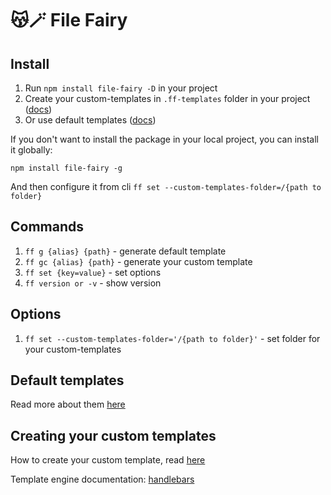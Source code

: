 # 😽🪄 File Fairy

## Install

1. Run `npm install file-fairy -D` in your project
2. Create your custom-templates in `.ff-templates` folder in your project ([docs](https://github.com/footzi/file-fairy/blob/docs/HOW-TO-CREATE-CUSTOM-TEMPLATE.md))
3. Or use default templates ([docs](https://github.com/footzi/file-fairy/blob/docs/DEFAULT-TEMPLATES.md))

If you don't want to install the package in your local project, you can install it globally:

`npm install file-fairy -g`

And then configure it from cli `ff set --custom-templates-folder=/{path to folder}`

## Commands
1. `ff g {alias} {path}` - generate default template
2. `ff gc {alias} {path}` - generate your custom template
3. `ff set {key=value}` - set options
4. `ff version or -v` - show version

## Options
1. `ff set --custom-templates-folder='/{path to folder}'` - set folder for your custom-templates

## Default templates
Read more about them [here](https://github.com/footzi/file-fairy/blob/docs/DEFAULT-TEMPLATES.md)

## Creating your custom templates
How to create your custom template, read [here](https://github.com/footzi/file-fairy/blob/docs/HOW-TO-CREATE-CUSTOM-TEMPLATE.md)

Template engine documentation: [handlebars](https://handlebarsjs.com/)
